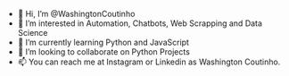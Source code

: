 - 👋 Hi, I’m @WashingtonCoutinho
- 👀 I’m interested in Automation, Chatbots, Web Scrapping and Data Science
- 🌱 I’m currently learning Python and JavaScript
- 💞️ I’m looking to collaborate on Python Projects
- 📫 You can reach me at Instagram or Linkedin as Washington Coutinho.

<!---
WashingtonCoutinho/WashingtonCoutinho is a ✨ special ✨ repository because its `README.md` (this file) appears on your GitHub profile.
You can click the Preview link to take a look at your changes.
--->
